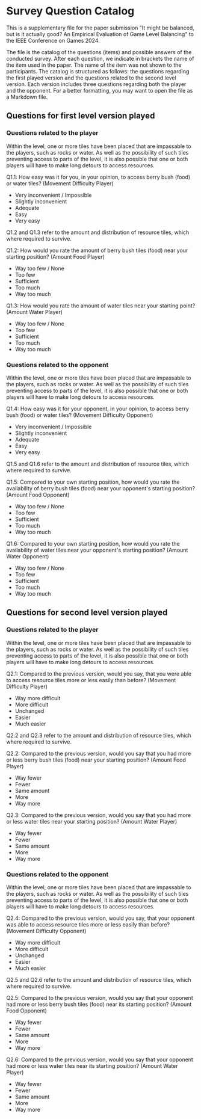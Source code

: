
# Survey Question Catalog

This is a supplementary file for the paper submission "It might be balanced, but is it actually good? 
An Empirical Evaluation of Game Level Balancing" to the IEEE Conference on Games 2024.

The file is the catalog of the questions (items) and possible answers of the conducted survey. After each question, we indicate 
in brackets the name of the item used in the paper. The name of the item was not shown to the participants.
The catalog is structured as follows: the questions regarding the first played version and the questions related 
to the second level version. Each version includes three questions regarding both the player and the opponent. For a
better formatting, you may want to open the file as a Markdown file.


## Questions for first level version played

### Questions related to the player

Within the level, one or more tiles have been placed that are impassable to the players, such as rocks or water.
As well as the possibility of such tiles preventing access to parts of the level, it is also possible that one or both players 
will have to make long detours to access resources.

Q1.1: How easy was it for you, in your opinion, to access berry bush (food) or water tiles? (Movement Difficulty Player)
* Very inconvenient / Impossible
* Slightly inconvenient
* Adequate
* Easy
* Very easy


Q1.2 and Q1.3 refer to the amount and distribution of resource tiles, which where required to survive.

Q1.2: How would you rate the amount of berry bush tiles (food) near your starting position? (Amount Food Player)
* Way too few / None
* Too few
* Sufficient
* Too much
* Way too much

Q1.3: How would you rate the amount of water tiles near your starting point? (Amount Water Player)
* Way too few / None
* Too few
* Sufficient
* Too much
* Way too much


### Questions related to the opponent

Within the level, one or more tiles have been placed that are impassable to the players, such as rocks or water.
As well as the possibility of such tiles preventing access to parts of the level, it is also possible that one or both players 
will have to make long detours to access resources.

Q1.4: How easy was it for your opponent, in your opinion, to access berry bush (food) or water tiles? (Movement Difficulty Opponent)
* Very inconvenient / Impossible
* Slightly inconvenient
* Adequate
* Easy
* Very easy


Q1.5 and Q1.6 refer to the amount and distribution of resource tiles, which where required to survive.

Q1.5: Compared to your own starting position, how would you rate the availability of berry bush tiles (food) near your opponent's starting position? (Amount Food Opponent)
* Way too few / None
* Too few
* Sufficient
* Too much
* Way too much

Q1.6: Compared to your own starting position, how would you rate the availability of water tiles near your opponent's starting position? (Amount Water Opponent)
* Way too few / None
* Too few
* Sufficient
* Too much
* Way too much



## Questions for second level version played 

### Questions related to the player

Within the level, one or more tiles have been placed that are impassable to the players, such as rocks or water.
As well as the possibility of such tiles preventing access to parts of the level, it is also possible that one or both players 
will have to make long detours to access resources.

Q2.1: Compared to the previous version, would you say, that you were able to access resource tiles more or less easily than before? (Movement Difficulty Player)
* Way more difficult
* More difficult
* Unchanged
* Easier
* Much easier


Q2.2 and Q2.3 refer to the amount and distribution of resource tiles, which where required to survive.

Q2.2: Compared to the previous version, would you say that you had more or less berry bush tiles (food) near your starting position? (Amount Food Player)
* Way fewer
* Fewer
* Same amount
* More
* Way more

Q2.3: Compared to the previous version, would you say that you had more or less water tiles near your starting position? (Amount Water Player)
* Way fewer
* Fewer
* Same amount
* More
* Way more


### Questions related to the opponent

Within the level, one or more tiles have been placed that are impassable to the players, such as rocks or water.
As well as the possibility of such tiles preventing access to parts of the level, it is also possible that one or both players 
will have to make long detours to access resources.

Q2.4: Compared to the previous version, would you say, that your opponent was able to access resource tiles more or less easily than before? (Movement Difficulty Opponent)
* Way more difficult
* More difficult
* Unchanged
* Easier
* Much easier


Q2.5 and Q2.6 refer to the amount and distribution of resource tiles, which where required to survive.

Q2.5: Compared to the previous version, would you say that your opponent had more or less berry bush tiles (food) near its starting position? (Amount Food Opponent)
* Way fewer
* Fewer
* Same amount
* More
* Way more

Q2.6: Compared to the previous version, would you say that your opponent had more or less water tiles near its starting position? (Amount Water Player)
* Way fewer
* Fewer
* Same amount
* More
* Way more